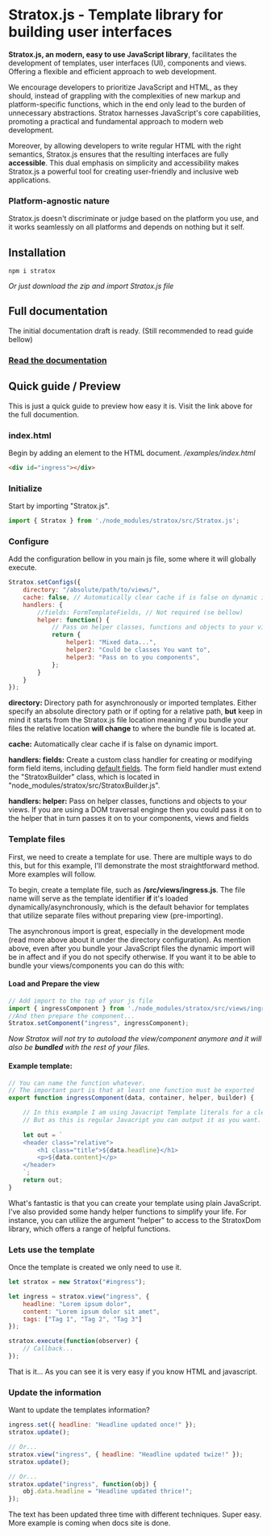 

# Stratox.js - Template library for building user interfaces

**Stratox.js, an modern, easy to use JavaScript library**, facilitates the development of templates, user interfaces (UI), components and views. Offering a flexible and efficient approach to web development.

We encourage developers to prioritize JavaScript and HTML, as they should, instead of grappling with the complexities of new markup and platform-specific functions, which in the end only lead to the burden of unnecessary abstractions. Stratox harnesses JavaScript's core capabilities, promoting a practical and fundamental approach to modern web development.

Moreover, by allowing developers to write regular HTML with the right semantics, Stratox.js ensures that the resulting interfaces are fully **accessible**. This dual emphasis on simplicity and accessibility makes Stratox.js a powerful tool for creating user-friendly and inclusive web applications.

### Platform-agnostic nature
Stratox.js doesn't discriminate or judge based on the platform you use, and it works seamlessly on all platforms and depends on nothing but it self.


## Installation
```
npm i stratox
```
*Or just download the zip and import Stratox.js file*


## Full documentation
The initial documentation draft is ready. (Still recommended to read guide bellow)
### [Read the documentation](https://wazabii.se/stratoxjs/)


## Quick guide / Preview
This is just a quick guide to preview how easy it is. Visit the link above for the full documention.

### index.html
Begin by adding an element to the HTML document.
*/examples/index.html*
```html
<div id="ingress"></div>
```

### Initialize 
Start by importing "Stratox.js".
```js
import { Stratox } from './node_modules/stratox/src/Stratox.js';
```
### Configure 
Add the configuration bellow in you main js file, some where it will globally execute.
```js
Stratox.setConfigs({
    directory: "/absolute/path/to/views/",
    cache: false, // Automatically clear cache if is false on dynamic import
    handlers: {
    	//fields: FormTemplateFields, // Not required (se bellow)
    	helper: function() {
    		// Pass on helper classes, functions and objects to your views
    		return {
    			helper1: "Mixed data...",
    			helper2: "Could be classes You want to",
    			helper3: "Pass on to you components",
    		};
    	}
    }
});
```
**directory:**  Directory path for asynchronously or imported templates. Either specify an absolute directory path or if opting for a relative path, **but** keep in mind it starts from the Stratox.js file location meaning if you bundle your files the relative location **will change** to where the bundle file is located at.

**cache:** Automatically clear cache if is false on dynamic import.

**handlers: fields:** Create a custom class handler for creating or modifying form field items, including [default fields](https://wazabii.se/stratoxjs/dynamic-forms). The form field handler must extend the "StratoxBuilder" class, which is located in "node_modules/stratox/src/StratoxBuilder.js".

**handlers: helper:** Pass on helper classes, functions and objects to your views. If you are using a DOM traversal enginge then you could pass it on to the helper that in turn passes it on to your components, views and fields


### Template files
First, we need to create a template for use. There are multiple ways to do this, but for this example, I'll demonstrate the most straightforward method. More examples will follow.

To begin, create a template file, such as **/src/views/ingress.js**. The file name will serve as the template identifier **if** it's loaded dynamically/asynchronously, which is the default behavior for templates that utilize separate files without preparing view (pre-importing). 

The asynchronous import is great, especially in the development mode (read more above about it under the directory configuration). As mention above, even after you bundle your JavaScript files the dynamic import will be in affect and if you do not specify otherwise. If you want it to be able to bundle your views/components you can do this with:

#### Load and Prepare the view
```js
// Add import to the top of your js file
import { ingressComponent } from './node_modules/stratox/src/views/ingress.js';
//And then prepare the component...
Stratox.setComponent("ingress", ingressComponent);
```
*Now Stratox will not try to autoload the view/component anymore and it will also be **bundled** with the rest of your files.* 

#### Example template:
```js
// You can name the function whatever. 
// The important part is that at least one function must be exported
export function ingressComponent(data, container, helper, builder) {

	// In this example I am using Javacript Template literals for a clean look.
	// But as this is regular Javacript you can output it as you want.
	
	let out = `
	<header class="relative">
		<h1 class="title">${data.headline}</h1>
		<p>${data.content}</p>
	</header>
	`;
	return out;
}
```
What's fantastic is that you can create your template using plain JavaScript. I've also provided some handy helper functions to simplify your life. For instance, you can utilize the argument "helper" to access to the StratoxDom library, which offers a range of helpful functions.

###  Lets use the template
Once the template is created we only need to use it.
```js
let stratox = new Stratox("#ingress");

let ingress = stratox.view("ingress", {
    headline: "Lorem ipsum dolor",
    content: "Lorem ipsum dolor sit amet",
    tags: ["Tag 1", "Tag 2", "Tag 3"]
});

stratox.execute(function(observer) {
	// Callback...
});

```
That is it... As you can see it is very easy if you know HTML and javascript.


### Update the information
Want to update the templates information? 
```js
ingress.set({ headline: "Headline updated once!" });
stratox.update();

// Or...
stratox.view("ingress", { headline: "Headline updated twize!" });
stratox.update();

// Or...
stratox.update("ingress", function(obj) {
	obj.data.headline = "Headline updated thrice!";
});
```
The text has been updated three time with different techniques. Super easy. More example is coming when docs site is done.


